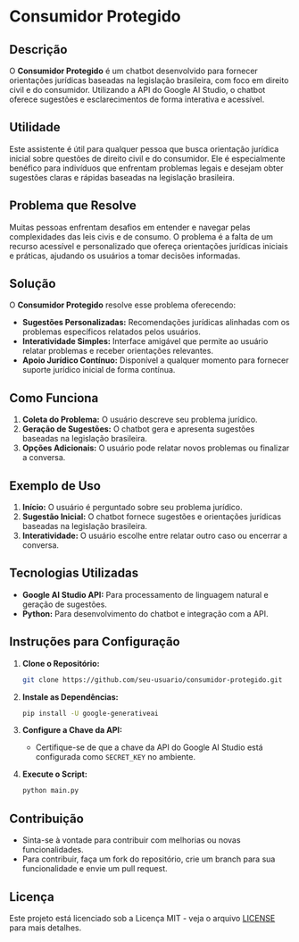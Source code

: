 # **Consumidor Protegido**

## **Descrição**

O **Consumidor Protegido** é um chatbot desenvolvido para fornecer orientações jurídicas baseadas na legislação brasileira, com foco em direito civil e do consumidor. Utilizando a API do Google AI Studio, o chatbot oferece sugestões e esclarecimentos de forma interativa e acessível.

## **Utilidade**

Este assistente é útil para qualquer pessoa que busca orientação jurídica inicial sobre questões de direito civil e do consumidor. Ele é especialmente benéfico para indivíduos que enfrentam problemas legais e desejam obter sugestões claras e rápidas baseadas na legislação brasileira.

## **Problema que Resolve**

Muitas pessoas enfrentam desafios em entender e navegar pelas complexidades das leis civis e de consumo. O problema é a falta de um recurso acessível e personalizado que ofereça orientações jurídicas iniciais e práticas, ajudando os usuários a tomar decisões informadas.

## **Solução**

O **Consumidor Protegido** resolve esse problema oferecendo:
- **Sugestões Personalizadas:** Recomendações jurídicas alinhadas com os problemas específicos relatados pelos usuários.
- **Interatividade Simples:** Interface amigável que permite ao usuário relatar problemas e receber orientações relevantes.
- **Apoio Jurídico Contínuo:** Disponível a qualquer momento para fornecer suporte jurídico inicial de forma contínua.

## **Como Funciona**

1. **Coleta do Problema:** O usuário descreve seu problema jurídico.
2. **Geração de Sugestões:** O chatbot gera e apresenta sugestões baseadas na legislação brasileira.
3. **Opções Adicionais:** O usuário pode relatar novos problemas ou finalizar a conversa.

## **Exemplo de Uso**

1. **Início:** O usuário é perguntado sobre seu problema jurídico.
2. **Sugestão Inicial:** O chatbot fornece sugestões e orientações jurídicas baseadas na legislação brasileira.
3. **Interatividade:** O usuário escolhe entre relatar outro caso ou encerrar a conversa.

## **Tecnologias Utilizadas**

- **Google AI Studio API:** Para processamento de linguagem natural e geração de sugestões.
- **Python:** Para desenvolvimento do chatbot e integração com a API.

## **Instruções para Configuração**

1. **Clone o Repositório:**
   ```bash
   git clone https://github.com/seu-usuario/consumidor-protegido.git
   ```
2. **Instale as Dependências:**
   ```bash
   pip install -U google-generativeai
   ```
3. **Configure a Chave da API:**
   - Certifique-se de que a chave da API do Google AI Studio está configurada como `SECRET_KEY` no ambiente.

4. **Execute o Script:**
   ```bash
   python main.py
   ```

## **Contribuição**

- Sinta-se à vontade para contribuir com melhorias ou novas funcionalidades.
- Para contribuir, faça um fork do repositório, crie um branch para sua funcionalidade e envie um pull request.

## **Licença**

Este projeto está licenciado sob a Licença MIT - veja o arquivo [LICENSE](LICENSE) para mais detalhes.
